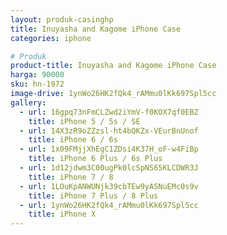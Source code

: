 ```yaml
---
layout: produk-casinghp
title: Inuyasha and Kagome iPhone Case
categories: iphone

# Produk
product-title: Inuyasha and Kagome iPhone Case
harga: 90000
sku: hn-1972
image-drive: 1ynWo26HK2fQk4_rAMmu0lKk697Spl5cc
gallery:
  - url: 16gpq73nFmCLZwd2iYmV-f0KOX7qf0EBZ
    title: iPhone 5 / 5s / SE
  - url: 14X3zR9oZZzsl-ht4bQKZx-VEurBnUnof
    title: iPhone 6 / 6s
  - url: 1x09FMjjXhEgC1ZDsi4K37H_oF-w4FiBp
    title: iPhone 6 Plus / 6s Plus
  - url: 1d12jdwm3C00ugPk0lcSpNS65KLCDWR3J
    title: iPhone 7 / 8
  - url: 1LOuKpANWUNjk39cbTEw9yASNuEMc0s9v
    title: iPhone 7 Plus / 8 Plus
  - url: 1ynWo26HK2fQk4_rAMmu0lKk697Spl5cc
    title: iPhone X
---
```

